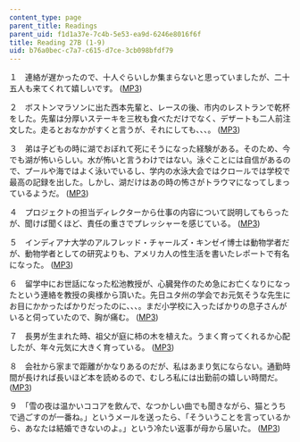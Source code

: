 ```yaml
---
content_type: page
parent_title: Readings
parent_uid: f1d1a37e-7c4b-5e53-ea9d-6246e8016f6f
title: Reading 27B (1-9)
uid: b76a0bec-c7a7-c615-d7ce-3cb098bfdf79
---
```


１　連絡が遅かったので、十人ぐらいしか集まらないと思っていましたが、二十五人も来てくれて嬉しいです。 ([MP3](/ans7870/21f/21f.505/f05/audio/Lesson27B-1.mp3))

２　ボストンマラソンに出た西本先輩と、レースの後、市内のレストランで乾杯をした。先輩は分厚いステーキを三枚も食べただけでなく、デザートも二人前注文した。走るとおなかがすくと言うが、それにしても、、、。 ([MP3](/ans7870/21f/21f.505/f05/audio/Lesson27B-2.mp3))

３　弟は子どもの時に湖でおぼれて死にそうになった経験がある。そのため、今でも湖が怖いらしい。水が怖いと言うわけではない。泳ぐことには自信があるので、プールや海ではよく泳いでいるし、学内の水泳大会ではクロールでは学校で最高の記録を出した。しかし、湖だけはあの時の怖さがトラウマになってしまっ ているようだ。 ([MP3](/ans7870/21f/21f.505/f05/audio/Lesson27B-3.mp3))

４　プロジェクトの担当ディレクターから仕事の内容について説明してもらったが、聞けば聞くほど、責任の重さでプレッシャーを感じている。 ([MP3](/ans7870/21f/21f.505/f05/audio/Lesson27B-4.mp3))

５　インディアナ大学のアルフレッド・チャールズ・キンゼイ博士は動物学者だが、動物学者としての研究よりも、アメリカ人の性生活を書いたレポートで有名になった。 ([MP3](/ans7870/21f/21f.505/f05/audio/Lesson27B-5.mp3))

６　留学中にお世話になった松池教授が、心臓発作のため急にお亡くなりになったという連絡を教授の奥様から頂いた。先日ユタ州の学会でお元気そうな先生にお目にかかったばかりだったのに、、、。まだ小学校に入ったばかりの息子さんがいると伺っていたので、胸が痛む。 ([MP3](/ans7870/21f/21f.505/f05/audio/Lesson27B-6.mp3))

７　長男が生まれた時、祖父が庭に柿の木を植えた。うまく育ってくれるか心配したが、年々元気に大きく育っている。 ([MP3](/ans7870/21f/21f.505/f05/audio/Lesson27B-7.mp3))

８　会社から家まで距離がかなりあるのだが、私はあまり気にならない。通勤時間が長ければ長いほど本を読めるので、むしろ私には出勤前の嬉しい時間だ。 ([MP3](/ans7870/21f/21f.505/f05/audio/Lesson27B-8.mp3))

９　「雪の夜は温かいココアを飲んで、なつかしい曲でも聞きながら、猫とうちで過ごすのが一番ね。」というメールを送ったら、「そういうことを言っているから、あなたは結婚できないのよ。」という冷たい返事が母から届いた。 ([MP3](/ans7870/21f/21f.505/f05/audio/Lesson27B-9.mp3))